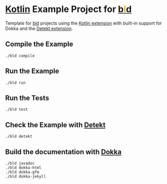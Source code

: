 # [Kotlin](https://kotlinlang.org/) Example Project for [b<span style="color:orange">l</span>d](https://rife2.com/bld)

Template for [bld](https://rife2.com/bld) projects using the [Kotlin extension](https://github.com/rife2/bld-kotlin) with built-in support for Dokka and the [Detekt extension](https://github.com/rife2/bld-detekt).

## Compile the Example

```console
./bld compile
```

## Run the Example

```console
./bld run
```

## Run the Tests

```console
./bld test
```

## Check the Example with [Detekt](https://detekt.dev/)

```console
./bld detekt
```

## Build the documentation with [Dokka](https://github.com/Kotlin/dokka)

```console
./bld javadoc
./bld dokka-html
./bld dokka-gfm
./bld dokka-jekyll
```
